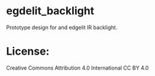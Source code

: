 # egdelit_backlight 
Prototype design for and edgelit IR backlight.


# License: 
Creative Commons Attribution 4.0 International CC BY 4.0

